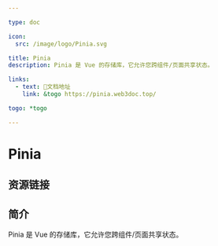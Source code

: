 ```yaml
---

type: doc

icon:
  src: /image/logo/Pinia.svg

title: Pinia
description: Pinia 是 Vue 的存储库，它允许您跨组件/页面共享状态。

links:
  - text: 📖文档地址
    link: &togo https://pinia.web3doc.top/

togo: *togo

---
```


<ShowLogo />

# Pinia

<ShowBreadcrumb />

## 资源链接

<ShowLinks />

## 简介

Pinia 是 Vue 的存储库，它允许您跨组件/页面共享状态。